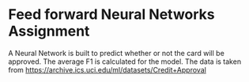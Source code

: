 # Feed forward Neural Networks Assignment

A Neural Network is built to predict whether or not the card will be approved. The average F1 is calculated for the model. The data is taken from https://archive.ics.uci.edu/ml/datasets/Credit+Approval
